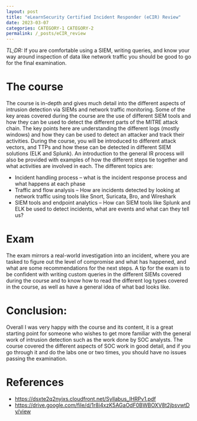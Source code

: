 ```yaml
---
layout: post
title: "eLearnSecurity Certified Incident Responder (eCIR) Review"
date: 2023-03-07
categories: CATEGORY-1 CATEGORY-2
permalink: /_posts/eCIR_review
---
```


*TL;DR:* If you are comfortable using a SIEM, writing queries, and know your way around inspection of data like network traffic you should be good to go for the final examination.

# The course
The course is in-depth and gives much detail into the different aspects of intrusion detection via SIEMs and network traffic monitoring. Some of the key areas covered during the course are the use of different SIEM tools and how they can be used to detect the different parts of the MITRE attack chain. The key points here are understanding the different logs (mostly windows) and how they can be used to detect an attacker and track their activities. During the course, you will be introduced to different attack vectors, and TTPs and how these can be detected in different SIEM solutions (ELK and Splunk). An introduction to the general IR process will also be provided with examples of how the different steps tie together and what activities are involved in each.
The different topics are:
- Incident handling process – what is the incident response process and what happens at each phase
- Traffic and flow analysis – How are incidents detected by looking at network traffic using tools like Snort, Suricata, Bro, and Wireshark
- SIEM tools and endpoint analytics – How can SIEM tools like Splunk and ELK be used to detect incidents, what are events and what can they tell us?

# Exam
The exam mirrors a real-world investigation into an incident, where you are tasked to figure out the level of compromise and what has happened, and what are some recommendations for the next steps. A tip for the exam is to be confident with writing custom queries in the different SIEMs covered during the course and to know how to read the different log types covered in the course, as well as have a general idea of what bad looks like.

# Conclusion:
Overall I was very happy with the course and its content, it is a great starting point for someone who wishes to get more familiar with the general work of intrusion detection such as the work done by SOC analysts. The course covered the different aspects of SOC work in good detail, and if you go through it and do the labs one or two times, you should have no issues passing the examination.

# References
- https://dsxte2q2nyjxs.cloudfront.net/Syllabus_IHRPv1.pdf
- https://drive.google.com/file/d/1r8i4xzK5AGaOdF0BWBOXV8t2jbsvwtDy/view
